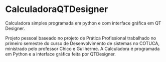 # CalculadoraQTDesigner
Calculadora simples programada em python e com interface gráfica em QT Designer.

Projeto pessoal baseado no projeto de Prática Profissional trabalhado no primeiro semestre do curso de Desenvolvimento de sistemas no COTUCA, ministrado pelo professor Chico e Guilherme. A Calculadora é programada em Python e a interface gráfica feita por QTDesigner.
